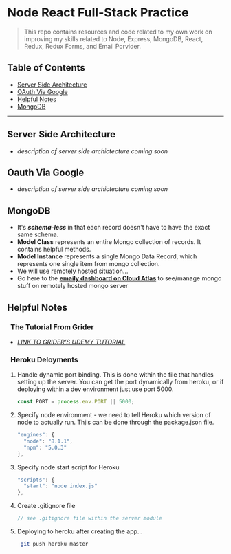 # Node React Full-Stack Practice

> This repo contains resources and code related to my own work on improving my skills related to Node, Express, MongoDB, React, Redux, Redux Forms, and Email Porvider.

## Table of Contents

 - [Server Side Architecture](#server-side-architecture)
 - [OAuth Via Google](#oauth-via-google)
 - [Helpful Notes](#helpful-notes)
 - [MongoDB](#mongodb)

---

## Server Side Architecture

- _description of server side archictecture coming soon_

## Oauth Via Google

- _description of server side archictecture coming soon_

## MongoDB

- It's **_schema-less_** in that each record doesn't have to have the exact same schema.
- **Model Class** represents an entire Mongo collection of records. It contains helpful methods.
- **Model Instance** represents a single Mongo Data Record, which represents one single item from  mongo collection.
- We will use remotely hosted situation...
- Go here to the [**emaily dashboard on Cloud Atlas**](https://cloud.mongodb.com/v2/5d13b34bd5ec13b6c2d7d1f2#clusters) to see/manage mongo stuff on remotely hosted mongo server

## Helpful Notes

### &nbsp; The Tutorial From Grider

- [_LINK TO GRIDER'S UDEMY TUTORIAL_](https://www.udemy.com/node-with-react-fullstack-web-development)

### &nbsp; Heroku Deloyments

1. Handle dynamic port binding. This is done within the file that handles setting up the server. You can get the port dynamically from heroku, or if deploying within a dev environment just use port 5000.
    ```js
    const PORT = process.env.PORT || 5000;
    ```
2. Specify node environment - we need to tell Heroku which version of node to actually run. Thjis can be done through the package.json file.
    ```js
    "engines": {
      "node": "8.1.1",
      "npm": "5.0.3"
    },
    ```
3. Specify node start script for Heroku
    ```js
    "scripts": {
      "start": "node index.js"
    },
    ```
4. Create .gitignore file 
    ```js
    // see .gitignore file within the server module
    ```
5. Deploying to heroku after creating the app...
   ```sh
    git push heroku master
   ```
